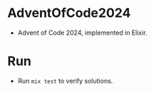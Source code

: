 # AdventOfCode2024

- Advent of Code 2024, implemented in Elixir.

# Run

- Run `mix test` to verify solutions.
